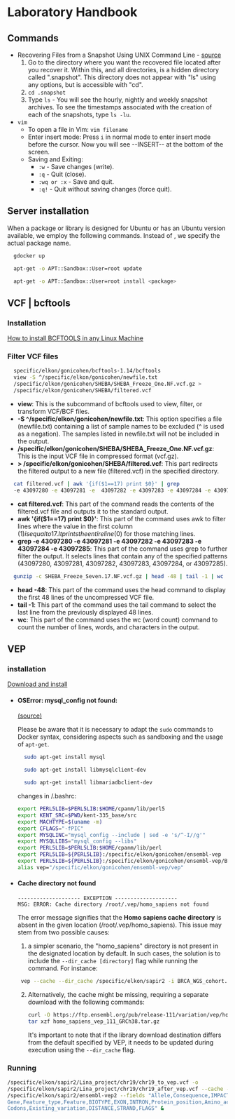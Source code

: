 
# Laboratory Handbook

## Commands
* Recovering Files from a Snapshot Using UNIX Command Line - [source](https://www.egr.msu.edu/decs/help-support/how-to/recovering_files_from_snapshot_using_unix_command_line)
  1. Go to the directory where you want the recovered file located after you recover it. Within this, and all directories, is a hidden directory called ".snapshot".
     This directory does not appear with "ls" using any options, but is accessible with "cd".
  2. `cd .snapshot`
  3. Type `ls` - You will see the hourly, nightly and weekly snapshot archives.
     To see the timestamps associated with the creation of each of the snapshots, type `ls -lu`.
* `vim`
   * To open a file in Vim: `vim filename`
   * Enter insert mode: Press `i` in normal mode to enter insert mode before the cursor.
     Now you will see --INSERT-- at the bottom of the screen.
   * Saving and Exiting:
      * `:w` - Save changes (write).
      * `:q` - Quit (close).
      * `:wq or :x` - Save and quit.
      * `:q!` - Quit without saving changes (force quit).

## Server installation
When a package or library is designed for Ubuntu or has an Ubuntu version available, we employ the following commands. Instead of <package>, we specify the actual package name.

```bash
  gdocker up
```
```bash
  apt-get -o APT::Sandbox::User=root update
```
```bash
  apt-get -o APT::Sandbox::User=root install <package>
```

## VCF | bcftools

 ### Installation
[How to install BCFTOOLS in any Linux Machine](https://www.youtube.com/watch?v=EJGz3yryrPo)
 ### Filter VCF files

```bash
  specific/elkon/gonicohen/bcftools-1.14/bcftools 
  view -S ^/specific/elkon/gonicohen/newfile.txt 
  /specific/elkon/gonicohen/SHEBA/SHEBA_Freeze_One.NF.vcf.gz > 
  /specific/elkon/gonicohen/SHEBA/filtered.vcf

```
* **view**: This is the subcommand of bcftools used to view, filter, or transform VCF/BCF files.
* **-S ^/specific/elkon/gonicohen/newfile.txt**: This option specifies a file (newfile.txt) containing a list of sample names to be excluded (^ is used as a negation). The samples listed in newfile.txt will not be included in the output.
* **/specific/elkon/gonicohen/SHEBA/SHEBA_Freeze_One.NF.vcf.gz**: This is the input VCF file in compressed format (vcf.gz).
* **> /specific/elkon/gonicohen/SHEBA/filtered.vcf**: This part redirects the filtered output to a new file (filtered.vcf) in the specified directory.

```bash
  cat filtered.vcf | awk '{if($1==17) print $0}' | grep 
  -e 43097280 -e 43097281 -e  43097282 -e 43097283 -e 43097284 -e 43097285
```
* **cat filtered.vcf**: This part of the command reads the contents of the filtered.vcf file and outputs it to the standard output.
* **awk '{if($1==17) print $0}'**: This part of the command uses awk to filter lines where the value in the first column ($1) is equal to 17. It prints the entire line ($0) for those matching lines.
* **grep -e 43097280 -e 43097281 -e 43097282 -e 43097283 -e 43097284 -e 43097285**: This part of the command uses grep to further filter the output. It selects lines that contain any of the specified patterns (43097280, 43097281, 43097282, 43097283, 43097284, or 43097285).

```bash
  gunzip -c SHEBA_Freeze_Seven.17.NF.vcf.gz | head -48 | tail -1 | wc
```
* **head -48**: This part of the command uses the head command to display the first 48 lines of the uncompressed VCF file.
* **tail -1**: This part of the command uses the tail command to select the last line from the previously displayed 48 lines.
* **wc**: This part of the command uses the wc (word count) command to count the number of lines, words, and characters in the output.

## VEP

### installation

[Download and install](http://www.ensembl.org/info/docs/tools/vep/script/vep_download.html)

* #### **OSError: mysql_config not found:** 
  [(source)](https://github.com/JudgeGirl/Judge-sender/issues/4)
  
  Please be aware that it is necessary to adapt the `sudo` commands to Docker syntax, considering aspects such as sandboxing and the usage of `apt-get`. 
  ```bash
    sudo apt-get install mysql
  ```
  ```bash
    sudo apt-get install libmysqlclient-dev
  ```
  ```bash
    sudo apt-get install libmariadbclient-dev
  ```
  changes in /.bashrc:

  ```bash
  export PERL5LIB=$PERL5LIB:$HOME/cpanm/lib/perl5
  export KENT_SRC=$PWD/kent-335_base/src
  export MACHTYPE=$(uname -m)
  export CFLAGS="-fPIC"
  export MYSQLINC="mysql_config --include | sed -e 's/^-I//g'"
  export MYSQLLIBS="mysql_config --libs"
  export PERL5LIB=$PERL5LIB:$HOME/cpanm/lib/perl
  export PERL5LIB=${PERL5LIB}:/specific/elkon/gonicohen/ensembl-vep
  export PERL5LIB=${PERL5LIB}:/specific/elkon/gonicohen/ensembl-vep/Bio/DB/HTS
  alias vep="/specific/elkon/gonicohen/ensembl-vep/vep"
  ```
* #### **Cache directory not found**
  ```
  -------------------- EXCEPTION --------------------
  MSG: ERROR: Cache directory /root/.vep/homo_sapiens not found
  ```
  The error message signifies that the **Homo sapiens cache directory** is absent in the given location (/root/.vep/homo_sapiens). This issue may stem from two possible causes:
  1. a simpler scenario, the "homo_sapiens" directory is not present in the designated location by default. In such cases, the solution is to include the `--dir_cache [directory]` flag while running the command. For     instance:
     
    ```bash
     vep --cache --dir_cache /specific/elkon/sapir2 -i BRCA_WGS_cohort.vcf -o try1.txt
    ```
  2. Alternatively, the cache might be missing, requiring a separate download with the following commands:
     
     ```bash
     curl -O https://ftp.ensembl.org/pub/release-111/variation/vep/homo_sapiens_vep_111_GRCh38.tar.gz
     tar xzf homo_sapiens_vep_111_GRCh38.tar.gz
     ```
     It's important to note that if the library download destination differs from the default specified by VEP, it needs to be updated during execution using the `--dir_cache` flag.
### Running

```bash
/specific/elkon/sapir2/Lina_project/chr19/chr19_to_vep.vcf -o 
/specific/elkon/sapir2/Lina_project/chr19/chr19_after_vep.vcf --cache --dir_cache 
/specific/elkon/sapir2/ensembl-vep2 --fields "Allele,Consequence,IMPACT,SYMBOL,
Gene,Feature_type,Feature,BIOTYPE,EXON,INTRON,Protein_position,Amino_acids,
Codons,Existing_variation,DISTANCE,STRAND,FLAGS" &
```

